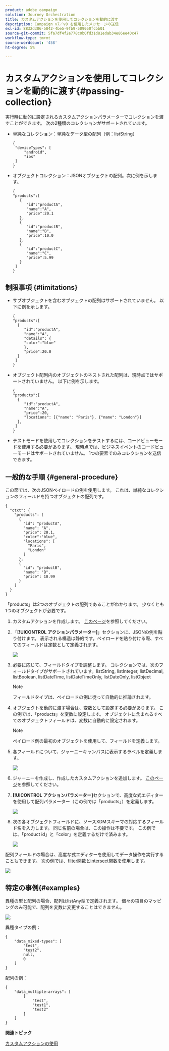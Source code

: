 ```yaml
---
product: adobe campaign
solution: Journey Orchestration
title: カスタムアクションを使用してコレクションを動的に渡す
description: Campaign v7／v8 を使用したメッセージの送信
exl-id: 8832d306-5842-4be5-9fb9-509050fcbb01
source-git-commit: 5fa7df4f2e778c0b0fd31d81edab34e86ee40c47
workflow-type: tm+mt
source-wordcount: '458'
ht-degree: 5%

---
```



# カスタムアクションを使用してコレクションを動的に渡す{#passing-collection}

実行時に動的に設定されるカスタムアクションパラメーターでコレクションを渡すことができます。 次の2種類のコレクションがサポートされています。

* 単純なコレクション：単純なデータ型の配列（例：listString）

   ```
   {
    "deviceTypes": [
        "android",
        "ios"
    ]
   }
   ```

* オブジェクトコレクション：JSONオブジェクトの配列。次に例を示します。

   ```
   {
   "products":[
      {
         "id":"productA",
         "name":"A",
         "price":20.1
      },
      {
         "id":"productB",
         "name":"B",
         "price":10.0
      },
      {
         "id":"productC",
         "name":"C",
         "price":5.99
      }
    ]
   }
   ```

## 制限事項 {#limitations}

* サブオブジェクトを含むオブジェクトの配列はサポートされていません。 以下に例を示します。

   ```
   {
   "products":[
     {
        "id":"productA",
        "name":"A",
        "details": {
        "color":"blue"
        },
        "price":20.0
     }
    ]
   }
   ```

* オブジェクト配列内のオブジェクトのネストされた配列は、現時点ではサポートされていません。 以下に例を示します。

   ```
   {
   "products":[
     {
        "id":"productA",
        "name":"A",
        "price":20,
        "locations": [{"name": "Paris"}, {"name": "London"}]
     },
    ]
   }
   ```
* テストモードを使用してコレクションをテストするには、コードビューモードを使用する必要があります。 現時点では、ビジネスイベントのコードビューモードはサポートされていません。 1つの要素でのみコレクションを送信できます。

## 一般的な手順 {#general-procedure}

この節では、次のJSONペイロードの例を使用します。 これは、単純なコレクションのフィールドを持つオブジェクトの配列です。

```
{
  "ctxt": {
    "products": [
      {
        "id": "productA",
        "name": "A",
        "price": 20.1,
        "color":"blue",
        "locations": [
          "Paris",
          "London"
        ]
      },
      {
        "id": "productB",
        "name": "B",
        "price": 10.99
      }
    ]
  }
}
```

「products」は2つのオブジェクトの配列であることがわかります。 少なくとも1つのオブジェクトが必要です。

1. カスタムアクションを作成します。 [このページ](../action/about-custom-action-configuration.md)を参照してください。

1. 「**[!UICONTROL アクションパラメーター]**」セクションに、JSONの例を貼り付けます。 表示される構造は静的です。ペイロードを貼り付ける際、すべてのフィールドは定数として定義されます。

   ![](../assets/uc-collection-1.png)

1. 必要に応じて、フィールドタイプを調整します。 コレクションでは、次のフィールドタイプがサポートされています。listString, listInteger, listDecimal, listBoolean, listDateTime, listDateTimeOnly, listDateOnly, listObject

   >[!NOTE]
   >
   >フィールドタイプは、ペイロードの例に従って自動的に推論されます。

1. オブジェクトを動的に渡す場合は、変数として設定する必要があります。 この例では、「products」を変数に設定します。 オブジェクトに含まれるすべてのオブジェクトフィールドは、変数に自動的に設定されます。

   >[!NOTE]
   >
   >ペイロード例の最初のオブジェクトを使用して、フィールドを定義します。

1. 各フィールドについて、ジャーニーキャンバスに表示するラベルを定義します。

   ![](../assets/uc-collection-2.png)

1. ジャーニーを作成し、作成したカスタムアクションを追加します。 [このページ](../building-journeys/using-custom-actions.md)を参照してください。

1. **[!UICONTROL アクションパラメーター]**&#x200B;セクションで、高度な式エディターを使用して配列パラメーター（この例では「products」）を定義します。

   ![](../assets/uc-collection-3.png)

1. 次の各オブジェクトフィールドに、ソースXDMスキーマの対応するフィールド名を入力します。 同じ名前の場合は、この操作は不要です。 この例では、「product id」と「color」を定義するだけで済みます。

   ![](../assets/uc-collection-4.png)

配列フィールドの場合は、高度な式エディターを使用してデータ操作を実行することもできます。 次の例では、[filter](https://git.corp.adobe.com/AdobeDocs/journeys.en/blob/fvi-21.9/help/using/functions/functionfilter.md)関数と[intersect](https://git.corp.adobe.com/AdobeDocs/journeys.en/blob/fvi-21.9/help/using/functions/functiontintersect.md)関数を使用します。

![](../assets/uc-collection-5.png)

## 特定の事例{#examples}

異種の型と配列の場合、配列はlistAny型で定義されます。 個々の項目のマッピングのみ可能で、配列を変数に変更することはできません。

![](../assets/uc-collection-heterogeneous.png)

異種タイプの例：

```
{
    "data_mixed-types": [
        "test",
        "test2",
        null,
        0
    ]
}
```

配列の例：

```
{
    "data_multiple-arrays": [
        [
            "test",
            "test1",
            "test2"
        ]
    ]
}
```

**関連トピック**

[カスタムアクションの使用](../building-journeys/using-custom-actions.md)